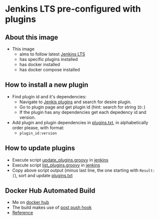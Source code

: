 # Jenkins LTS pre-configured with plugins

## About this image
* This image 
    * aims to follow latest [Jenkins LTS ](https://jenkins.io/changelog-stable/)
    * has specific plugins installed
    * has docker installed
    * has docker compose installed

## How to install a new plugin
* Find plugin id and it's dependencies:
    * Navigate to [Jenkis plugins](https://plugins.jenkins.io/) and search for desire plugin.
    * Go to plugin page and get plugin id (hint: search for string `ID:`)
    * If the plugin has any dependencies get each depedency id and version.
* Add plugin and plugin dependencies in [plugins.txt](./plugins.txt), in alphabetically order please, with format:
    * `plugin_id:version`
## How to update plugins
* Execute script [update_plugins.groovy](tools/update_plugins.groovy) in [jenkins](http://jenkins.example.org/script)
* Execute script [list_plugins.groovy](tools/list_plugins.groovy) in [jenkins](http://jenkins.example.org/script)
* Copy above script output (minus last line, the one starting with `Result: [`), sort and update [plugins.txt](plugins.txt)

## Docker Hub Automated Build
* Me on [docker hub](https://hub.docker.com/r/shoepping/jenkins-custom/)
* The build makes use of [post push hook](hooks/post_push)
* [Reference](https://docs.docker.com/docker-cloud/builds/advanced/)
